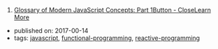 1. [Glossary of Modern JavaScript Concepts: Part 1Button - CloseLearn More](https://auth0.com/blog/glossary-of-modern-javascript-concepts/)
  * published on: 2017-00-14
  * tags: [javascript](tags/javascript.md), [functional-programming](tags/functional-programming.md), [reactive-programming](tags/reactive-programming.md)
